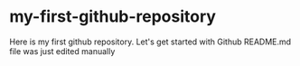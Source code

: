# my-first-github-repository
Here is my first github repository. Let's get started with Github
README.md file was just edited manually
